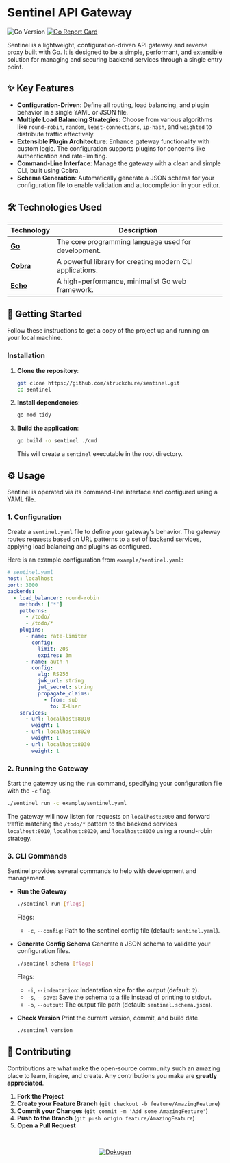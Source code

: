 # Sentinel API Gateway

![Go Version](https://img.shields.io/badge/go-1.24.1-blue.svg)
[![Go Report Card](https://goreportcard.com/badge/github.com/struckchure/sentinel)](https://goreportcard.com/report/github.com/struckchure/sentinel)

Sentinel is a lightweight, configuration-driven API gateway and reverse proxy built with Go. It is designed to be a simple, performant, and extensible solution for managing and securing backend services through a single entry point.

## ✨ Key Features

-   **Configuration-Driven**: Define all routing, load balancing, and plugin behavior in a single YAML or JSON file.
-   **Multiple Load Balancing Strategies**: Choose from various algorithms like `round-robin`, `random`, `least-connections`, `ip-hash`, and `weighted` to distribute traffic effectively.
-   **Extensible Plugin Architecture**: Enhance gateway functionality with custom logic. The configuration supports plugins for concerns like authentication and rate-limiting.
-   **Command-Line Interface**: Manage the gateway with a clean and simple CLI, built using Cobra.
-   **Schema Generation**: Automatically generate a JSON schema for your configuration file to enable validation and autocompletion in your editor.

## 🛠️ Technologies Used

| Technology                                               | Description                                        |
| -------------------------------------------------------- | -------------------------------------------------- |
| [**Go**](https://golang.org/)                            | The core programming language used for development. |
| [**Cobra**](https://github.com/spf13/cobra)              | A powerful library for creating modern CLI applications. |
| [**Echo**](https://github.com/labstack/echo)             | A high-performance, minimalist Go web framework.   |

## 🚀 Getting Started

Follow these instructions to get a copy of the project up and running on your local machine.

### Installation

1.  **Clone the repository**:
    ```bash
    git clone https://github.com/struckchure/sentinel.git
    cd sentinel
    ```

2.  **Install dependencies**:
    ```bash
    go mod tidy
    ```

3.  **Build the application**:
    ```bash
    go build -o sentinel ./cmd
    ```
    This will create a `sentinel` executable in the root directory.

## ⚙️ Usage

Sentinel is operated via its command-line interface and configured using a YAML file.

### 1. Configuration

Create a `sentinel.yaml` file to define your gateway's behavior. The gateway routes requests based on URL patterns to a set of backend services, applying load balancing and plugins as configured.

Here is an example configuration from `example/sentinel.yaml`:

```yaml
# sentinel.yaml
host: localhost
port: 3000
backends:
  - load_balancer: round-robin
    methods: ["*"]
    patterns:
      - /todo/
      - /todo/*
    plugins:
      - name: rate-limiter
        config:
          limit: 20s
          expires: 3m
      - name: auth-n
        config:
          alg: RS256
          jwk_url: string
          jwt_secret: string
          propagate_claims:
            - from: sub
              to: X-User
    services:
      - url: localhost:8010
        weight: 1
      - url: localhost:8020
        weight: 1
      - url: localhost:8030
        weight: 1
```

### 2. Running the Gateway

Start the gateway using the `run` command, specifying your configuration file with the `-c` flag.

```bash
./sentinel run -c example/sentinel.yaml
```

The gateway will now listen for requests on `localhost:3000` and forward traffic matching the `/todo/*` pattern to the backend services `localhost:8010`, `localhost:8020`, and `localhost:8030` using a round-robin strategy.

### 3. CLI Commands

Sentinel provides several commands to help with development and management.

-   **Run the Gateway**
    ```bash
    ./sentinel run [flags]
    ```
    Flags:
    - `-c`, `--config`: Path to the sentinel config file (default: `sentinel.yaml`).

-   **Generate Config Schema**
    Generate a JSON schema to validate your configuration files.
    ```bash
    ./sentinel schema [flags]
    ```
    Flags:
    - `-i`, `--indentation`: Indentation size for the output (default: `2`).
    - `-s`, `--save`: Save the schema to a file instead of printing to stdout.
    - `-o`, `--output`: The output file path (default: `sentinel.schema.json`).

-   **Check Version**
    Print the current version, commit, and build date.
    ```bash
    ./sentinel version
    ```

## 🤝 Contributing

Contributions are what make the open-source community such an amazing place to learn, inspire, and create. Any contributions you make are **greatly appreciated**.

1.  **Fork the Project**
2.  **Create your Feature Branch** (`git checkout -b feature/AmazingFeature`)
3.  **Commit your Changes** (`git commit -m 'Add some AmazingFeature'`)
4.  **Push to the Branch** (`git push origin feature/AmazingFeature`)
5.  **Open a Pull Request**

<br/>
<p align="center">
  <a href="https://www.npmjs.com/package/dokugen">
    <img src="https://img.shields.io/badge/Readme%20was%20generated%20by-Dokugen-brightgreen" alt="Dokugen">
  </a>
</p>